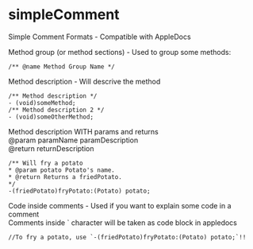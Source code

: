 simpleComment
=============

Simple Comment Formats - Compatible with AppleDocs

Method group (or method sections) - Used to group some methods: <br>
```
/** @name Method Group Name */
```
Method description - Will descrive the method <br>
```
/** Method description */    
- (void)someMethod;  
/** Method description 2 */  
- (void)someOtherMethod;
```
Method description WITH params and returns <br>
  @param paramName paramDescription <br>
  @return returnDescription
```
/** Will fry a potato
* @param potato Potato's name.
* @return Returns a friedPotato.
*/
-(friedPotato)fryPotato:(Potato) potato;
```
Code inside comments - Used if you want to explain some code in a comment <br>
  Comments inside ` character will be taken as code block in appledocs
```
//To fry a potato, use `-(friedPotato)fryPotato:(Potato) potato;`!!
